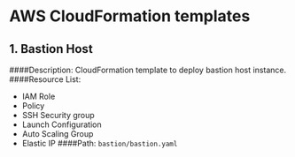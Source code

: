 # AWS CloudFormation templates

## 1. Bastion Host
####Description:
CloudFormation template to deploy bastion host instance.
####Resource List:
- IAM Role
- Policy
- SSH Security group
- Launch Configuration
- Auto Scaling Group
- Elastic IP
####Path:
`bastion/bastion.yaml`
